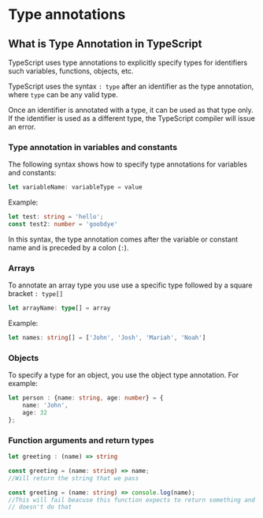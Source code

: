 # Type annotations

## What is Type Annotation in TypeScript

TypeScript uses type annotations to explicitly specify types for identifiers such variables, functions, objects, etc.

TypeScript uses the syntax `: type` after an identifier as the type annotation, where `type` can be any valid type.

Once an identifier is annotated with a type, it can be used as that type only. If the identifier is used as a different type, the TypeScript compiler will issue an error.

### Type annotation in variables and constants

The following syntax shows how to specify type annotations for variables and constants:

```typescript
let variableName: variableType = value
```

Example:

```typescript
let test: string = 'hello';
const test2: number = 'goobdye'
```

In this syntax, the type annotation comes after the variable or constant name and is preceded by a colon \(`:`\).

### Arrays

To annotate an array type you use use a specific type followed by a square bracket `: type[]`

```typescript
let arrayName: type[] = array
```

Example:

```typescript
let names: string[] = ['John', 'Josh', 'Mariah', 'Noah']
```

### Objects

To specify a type for an object, you use the object type annotation. For example:

```typescript
let person : {name: string, age: number} = {
    name: 'John',
    age: 32
};
```

### Function arguments and return types

```typescript
let greeting : (name) => string

const greeting = (name: string) => name;
//Will return the string that we pass

const greeting = (name: string) => console.log(name);
//This will fail beacuse this function expects to return something and this one
// doesn't do that

```



